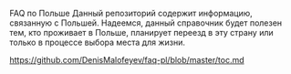 FAQ по Польше
Данный репозиторий содержит информацию, связанную с Польшей.
Надеемся, данный справочник будет полезен тем, кто проживает в Польше, планирует переезд в эту страну или только в процессе выбора места для жизни.

https://github.com/DenisMalofeyev/faq-pl/blob/master/toc.md
